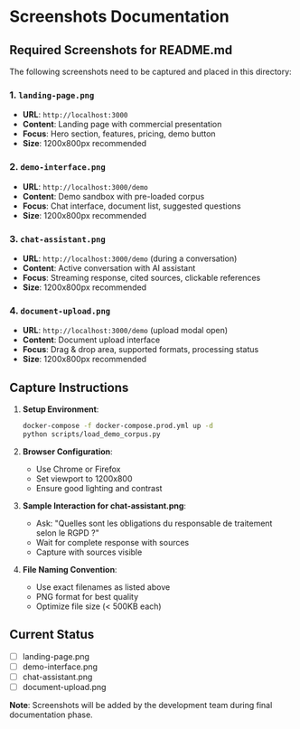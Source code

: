 # Screenshots Documentation

## Required Screenshots for README.md

The following screenshots need to be captured and placed in this directory:

### 1. `landing-page.png`
- **URL**: `http://localhost:3000`
- **Content**: Landing page with commercial presentation
- **Focus**: Hero section, features, pricing, demo button
- **Size**: 1200x800px recommended

### 2. `demo-interface.png`
- **URL**: `http://localhost:3000/demo`
- **Content**: Demo sandbox with pre-loaded corpus
- **Focus**: Chat interface, document list, suggested questions
- **Size**: 1200x800px recommended

### 3. `chat-assistant.png`
- **URL**: `http://localhost:3000/demo` (during a conversation)
- **Content**: Active conversation with AI assistant
- **Focus**: Streaming response, cited sources, clickable references
- **Size**: 1200x800px recommended

### 4. `document-upload.png`
- **URL**: `http://localhost:3000/demo` (upload modal open)
- **Content**: Document upload interface
- **Focus**: Drag & drop area, supported formats, processing status
- **Size**: 1200x800px recommended

## Capture Instructions

1. **Setup Environment**:
   ```bash
   docker-compose -f docker-compose.prod.yml up -d
   python scripts/load_demo_corpus.py
   ```

2. **Browser Configuration**:
   - Use Chrome or Firefox
   - Set viewport to 1200x800
   - Ensure good lighting and contrast

3. **Sample Interaction for chat-assistant.png**:
   - Ask: "Quelles sont les obligations du responsable de traitement selon le RGPD ?"
   - Wait for complete response with sources
   - Capture with sources visible

4. **File Naming Convention**:
   - Use exact filenames as listed above
   - PNG format for best quality
   - Optimize file size (< 500KB each)

## Current Status

- [ ] landing-page.png
- [ ] demo-interface.png  
- [ ] chat-assistant.png
- [ ] document-upload.png

**Note**: Screenshots will be added by the development team during final documentation phase.